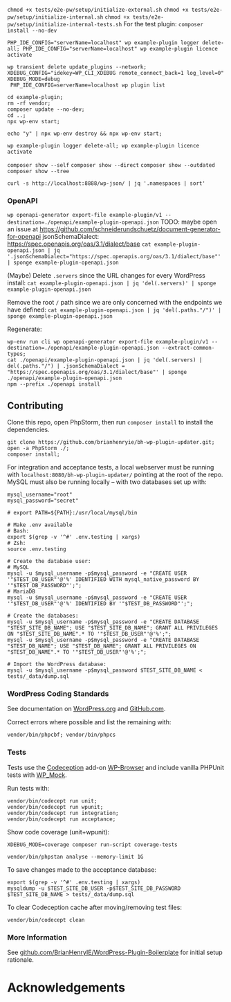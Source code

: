 


`chmod +x tests/e2e-pw/setup/initialize-external.sh`
`chmod +x tests/e2e-pw/setup/initialize-internal.sh`
`chmod +x tests/e2e-pw/setup/initialize-internal-tests.sh`
For the test plugin:
`composer install --no-dev`

`PHP_IDE_CONFIG="serverName=localhost" wp example-plugin logger delete-all; PHP_IDE_CONFIG="serverName=localhost" wp example-plugin licence activate`

```
wp transient delete update_plugins --network; XDEBUG_CONFIG="idekey=WP_CLI_XDEBUG remote_connect_back=1 log_level=0" XDEBUG_MODE=debug 
 PHP_IDE_CONFIG=serverName=localhost wp plugin list
```

```
cd example-plugin;
rm -rf vendor;
composer update --no-dev;
cd ..;
npx wp-env start;
```
```
echo "y" | npx wp-env destroy && npx wp-env start;
```


`wp example-plugin logger delete-all; wp example-plugin licence activate`

`composer show --self`
`composer show --direct`
`composer show --outdated`
`composer show --tree`

`curl -s http://localhost:8888/wp-json/ | jq '.namespaces | sort'`

### OpenAPI

`wp openapi-generator export-file example-plugin/v1 --destination=./openapi/example-plugin-openapi.json`
TODO: maybe open an issue at https://github.com/schneiderundschuetz/document-generator-for-openapi
jsonSchemaDialect: https://spec.openapis.org/oas/3.1/dialect/base
`cat example-plugin-openapi.json | jq '.jsonSchemaDialect="https://spec.openapis.org/oas/3.1/dialect/base"' | sponge example-plugin-openapi.json`


(Maybe) Delete `.servers` since the URL changes for every WordPress install:
`cat example-plugin-openapi.json | jq 'del(.servers)' | sponge example-plugin-openapi.json`

Remove the root `/` path since we are only concerned with the endpoints we have defined:
`cat example-plugin-openapi.json | jq 'del(.paths."/")' | sponge example-plugin-openapi.json`

Regenerate:
```
wp-env run cli wp openapi-generator export-file example-plugin/v1 --destination=./openapi/example-plugin-openapi.json --extract-common-types;
cat ./openapi/example-plugin-openapi.json | jq 'del(.servers) | del(.paths."/") | .jsonSchemaDialect = "https://spec.openapis.org/oas/3.1/dialect/base"' | sponge ./openapi/example-plugin-openapi.json
npm --prefix ./openapi install
```


## Contributing

Clone this repo, open PhpStorm, then run `composer install` to install the dependencies.

```
git clone https://github.com/brianhenryie/bh-wp-plugin-updater.git;
open -a PhpStorm ./;
composer install;
```

For integration and acceptance tests, a local webserver must be running with `localhost:8080/bh-wp-plugin-updater/` pointing at the root of the repo. MySQL must also be running locally – with two databases set up with:

```
mysql_username="root"
mysql_password="secret"

# export PATH=${PATH}:/usr/local/mysql/bin

# Make .env available 
# Bash:
export $(grep -v '^#' .env.testing | xargs)
# Zsh:
source .env.testing

# Create the database user:
# MySQL
mysql -u $mysql_username -p$mysql_password -e "CREATE USER '"$TEST_DB_USER"'@'%' IDENTIFIED WITH mysql_native_password BY '"$TEST_DB_PASSWORD"';";
# MariaDB
mysql -u $mysql_username -p$mysql_password -e "CREATE USER '"$TEST_DB_USER"'@'%' IDENTIFIED BY '"$TEST_DB_PASSWORD"';";

# Create the databases:
mysql -u $mysql_username -p$mysql_password -e "CREATE DATABASE "$TEST_SITE_DB_NAME"; USE "$TEST_SITE_DB_NAME"; GRANT ALL PRIVILEGES ON "$TEST_SITE_DB_NAME".* TO '"$TEST_DB_USER"'@'%';";
mysql -u $mysql_username -p$mysql_password -e "CREATE DATABASE "$TEST_DB_NAME"; USE "$TEST_DB_NAME"; GRANT ALL PRIVILEGES ON "$TEST_DB_NAME".* TO '"$TEST_DB_USER"'@'%';";

# Import the WordPress database:
mysql -u $mysql_username -p$mysql_password $TEST_SITE_DB_NAME < tests/_data/dump.sql
```

### WordPress Coding Standards

See documentation on [WordPress.org](https://make.wordpress.org/core/handbook/best-practices/coding-standards/) and [GitHub.com](https://github.com/WordPress/WordPress-Coding-Standards).

Correct errors where possible and list the remaining with:

```
vendor/bin/phpcbf; vendor/bin/phpcs
```

### Tests

Tests use the [Codeception](https://codeception.com/) add-on [WP-Browser](https://github.com/lucatume/wp-browser) and include vanilla PHPUnit tests with [WP_Mock](https://github.com/10up/wp_mock). 

Run tests with:

```
vendor/bin/codecept run unit;
vendor/bin/codecept run wpunit;
vendor/bin/codecept run integration;
vendor/bin/codecept run acceptance;
```

Show code coverage (unit+wpunit):

```
XDEBUG_MODE=coverage composer run-script coverage-tests 
```

```
vendor/bin/phpstan analyse --memory-limit 1G
```

To save changes made to the acceptance database:

```
export $(grep -v '^#' .env.testing | xargs)
mysqldump -u $TEST_SITE_DB_USER -p$TEST_SITE_DB_PASSWORD $TEST_SITE_DB_NAME > tests/_data/dump.sql
```

To clear Codeception cache after moving/removing test files:

```
vendor/bin/codecept clean
```

### More Information

See [github.com/BrianHenryIE/WordPress-Plugin-Boilerplate](https://github.com/BrianHenryIE/WordPress-Plugin-Boilerplate) for initial setup rationale. 

# Acknowledgements